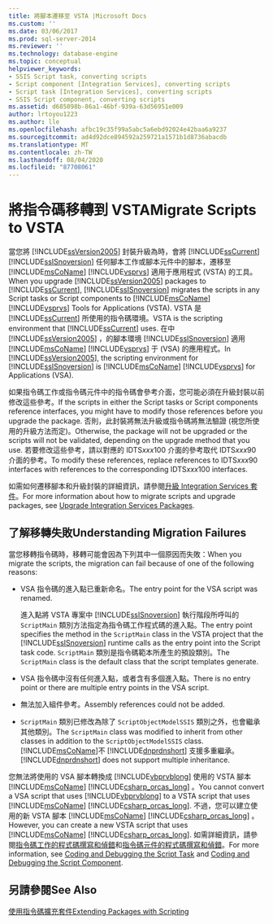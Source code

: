 ```yaml
---
title: 將腳本遷移至 VSTA |Microsoft Docs
ms.custom: ''
ms.date: 03/06/2017
ms.prod: sql-server-2014
ms.reviewer: ''
ms.technology: database-engine
ms.topic: conceptual
helpviewer_keywords:
- SSIS Script task, converting scripts
- Script component [Integration Services], converting scripts
- Script task [Integration Services], converting scripts
- SSIS Script component, converting scripts
ms.assetid: d685098b-86a1-46bf-939a-63d56951e009
author: lrtoyou1223
ms.author: lle
ms.openlocfilehash: afbc19c35f99a5abc5a6ebd92024e42baa6a9237
ms.sourcegitcommit: ad4d92dce894592a259721a1571b1d8736abacdb
ms.translationtype: MT
ms.contentlocale: zh-TW
ms.lasthandoff: 08/04/2020
ms.locfileid: "87708061"
---
```

# <a name="migrate-scripts-to-vsta"></a><span data-ttu-id="cf1e2-102">將指令碼移轉到 VSTA</span><span class="sxs-lookup"><span data-stu-id="cf1e2-102">Migrate Scripts to VSTA</span></span>
  <span data-ttu-id="cf1e2-103">當您將 [!INCLUDE[ssVersion2005](../../includes/ssversion2005-md.md)] 封裝升級為時，會將 [!INCLUDE[ssCurrent](../../includes/sscurrent-md.md)] [!INCLUDE[ssISnoversion](../../includes/ssisnoversion-md.md)] 任何腳本工作或腳本元件中的腳本，遷移至 [!INCLUDE[msCoName](../../includes/msconame-md.md)] [!INCLUDE[vsprvs](../../includes/vsprvs-md.md)] 適用于應用程式 (VSTA) 的工具。</span><span class="sxs-lookup"><span data-stu-id="cf1e2-103">When you upgrade [!INCLUDE[ssVersion2005](../../includes/ssversion2005-md.md)] packages to [!INCLUDE[ssCurrent](../../includes/sscurrent-md.md)], [!INCLUDE[ssISnoversion](../../includes/ssisnoversion-md.md)] migrates the scripts in any Script tasks or Script components to [!INCLUDE[msCoName](../../includes/msconame-md.md)] [!INCLUDE[vsprvs](../../includes/vsprvs-md.md)] Tools for Applications (VSTA).</span></span> <span data-ttu-id="cf1e2-104">VSTA 是 [!INCLUDE[ssCurrent](../../includes/sscurrent-md.md)] 所使用的指令碼環境。</span><span class="sxs-lookup"><span data-stu-id="cf1e2-104">VSTA is the scripting environment that [!INCLUDE[ssCurrent](../../includes/sscurrent-md.md)] uses.</span></span> <span data-ttu-id="cf1e2-105">在中 [!INCLUDE[ssVersion2005](../../includes/ssversion2005-md.md)] ，的腳本環境 [!INCLUDE[ssISnoversion](../../includes/ssisnoversion-md.md)] 適用 [!INCLUDE[msCoName](../../includes/msconame-md.md)] [!INCLUDE[vsprvs](../../includes/vsprvs-md.md)] 于 (VSA) 的應用程式。</span><span class="sxs-lookup"><span data-stu-id="cf1e2-105">In [!INCLUDE[ssVersion2005](../../includes/ssversion2005-md.md)], the scripting environment for [!INCLUDE[ssISnoversion](../../includes/ssisnoversion-md.md)] is [!INCLUDE[msCoName](../../includes/msconame-md.md)] [!INCLUDE[vsprvs](../../includes/vsprvs-md.md)] for Applications (VSA).</span></span>  
  
 <span data-ttu-id="cf1e2-106">如果指令碼工作或指令碼元件中的指令碼會參考介面，您可能必須在升級封裝以前修改這些參考。</span><span class="sxs-lookup"><span data-stu-id="cf1e2-106">If the scripts in either the Script tasks or Script components reference interfaces, you might have to modify those references before you upgrade the package.</span></span> <span data-ttu-id="cf1e2-107">否則，此封裝將無法升級或指令碼將無法驗證 (視您所使用的升級方法而定)。</span><span class="sxs-lookup"><span data-stu-id="cf1e2-107">Otherwise, the package will not be upgraded or the scripts will not be validated, depending on the upgrade method that you use.</span></span> <span data-ttu-id="cf1e2-108">若要修改這些參考，請以對應的 IDTS*xxx*100 介面的參考取代 IDTS*xxx*90 介面的參考。</span><span class="sxs-lookup"><span data-stu-id="cf1e2-108">To modify these references, replace references to IDTS*xxx*90 interfaces with references to the corresponding IDTS*xxx*100 interfaces.</span></span>  
  
 <span data-ttu-id="cf1e2-109">如需如何遷移腳本和升級封裝的詳細資訊，請參閱[升級 Integration Services 套件](../../integration-services/install-windows/upgrade-integration-services-packages.md)。</span><span class="sxs-lookup"><span data-stu-id="cf1e2-109">For more information about how to migrate scripts and upgrade packages, see [Upgrade Integration Services Packages](../../integration-services/install-windows/upgrade-integration-services-packages.md).</span></span>  
  
## <a name="understanding-migration-failures"></a><span data-ttu-id="cf1e2-110">了解移轉失敗</span><span class="sxs-lookup"><span data-stu-id="cf1e2-110">Understanding Migration Failures</span></span>  
 <span data-ttu-id="cf1e2-111">當您移轉指令碼時，移轉可能會因為下列其中一個原因而失敗：</span><span class="sxs-lookup"><span data-stu-id="cf1e2-111">When you migrate the scripts, the migration can fail because of one of the following reasons:</span></span>  
  
-   <span data-ttu-id="cf1e2-112">VSA 指令碼的進入點已重新命名。</span><span class="sxs-lookup"><span data-stu-id="cf1e2-112">The entry point for the VSA script was renamed.</span></span>  
  
     <span data-ttu-id="cf1e2-113">進入點將 VSTA 專案中 [!INCLUDE[ssISnoversion](../../includes/ssisnoversion-md.md)] 執行階段所呼叫的 `ScriptMain` 類別方法指定為指令碼工作程式碼的進入點。</span><span class="sxs-lookup"><span data-stu-id="cf1e2-113">The entry point specifies the method in the `ScriptMain` class in the VSTA project that the [!INCLUDE[ssISnoversion](../../includes/ssisnoversion-md.md)] runtime calls as the entry point into the Script task code.</span></span> <span data-ttu-id="cf1e2-114">`ScriptMain` 類別是指令碼範本所產生的預設類別。</span><span class="sxs-lookup"><span data-stu-id="cf1e2-114">The `ScriptMain` class is the default class that the script templates generate.</span></span>  
  
-   <span data-ttu-id="cf1e2-115">VSA 指令碼中沒有任何進入點，或者含有多個進入點。</span><span class="sxs-lookup"><span data-stu-id="cf1e2-115">There is no entry point or there are multiple entry points in the VSA script.</span></span>  
  
-   <span data-ttu-id="cf1e2-116">無法加入組件參考。</span><span class="sxs-lookup"><span data-stu-id="cf1e2-116">Assembly references could not be added.</span></span>  
  
-   <span data-ttu-id="cf1e2-117">`ScriptMain` 類別已修改為除了 `ScriptObjectModelSSIS` 類別之外，也會繼承其他類別。</span><span class="sxs-lookup"><span data-stu-id="cf1e2-117">The `ScriptMain` class was modified to inherit from other classes in addition to the `ScriptObjectModelSSIS` class.</span></span> [!INCLUDE[msCoName](../../includes/msconame-md.md)]<span data-ttu-id="cf1e2-118">不 [!INCLUDE[dnprdnshort](../../includes/dnprdnshort-md.md)] 支援多重繼承。</span><span class="sxs-lookup"><span data-stu-id="cf1e2-118">[!INCLUDE[dnprdnshort](../../includes/dnprdnshort-md.md)] does not support multiple inheritance.</span></span>  
  
 <span data-ttu-id="cf1e2-119">您無法將使用的 VSA 腳本轉換成 [!INCLUDE[vbprvblong](../../includes/vbprvblong-md.md)] 使用的 VSTA 腳本 [!INCLUDE[msCoName](../../includes/msconame-md.md)] [!INCLUDE[csharp_orcas_long](../../includes/csharp-orcas-long-md.md)] 。</span><span class="sxs-lookup"><span data-stu-id="cf1e2-119">You cannot convert a VSA script that uses [!INCLUDE[vbprvblong](../../includes/vbprvblong-md.md)] to a VSTA script that uses [!INCLUDE[msCoName](../../includes/msconame-md.md)] [!INCLUDE[csharp_orcas_long](../../includes/csharp-orcas-long-md.md)].</span></span> <span data-ttu-id="cf1e2-120">不過，您可以建立使用的新 VSTA 腳本 [!INCLUDE[msCoName](../../includes/msconame-md.md)] [!INCLUDE[csharp_orcas_long](../../includes/csharp-orcas-long-md.md)] 。</span><span class="sxs-lookup"><span data-stu-id="cf1e2-120">However, you can create a new VSTA script that uses [!INCLUDE[msCoName](../../includes/msconame-md.md)] [!INCLUDE[csharp_orcas_long](../../includes/csharp-orcas-long-md.md)].</span></span> <span data-ttu-id="cf1e2-121">如需詳細資訊，請參閱[指令碼工作的程式碼撰寫和偵錯](../../integration-services/control-flow/script-task.md)和[指令碼元件的程式碼撰寫和偵錯](../../integration-services/data-flow/transformations/script-component.md)。</span><span class="sxs-lookup"><span data-stu-id="cf1e2-121">For more information, see [Coding and Debugging the Script Task](../../integration-services/control-flow/script-task.md) and [Coding and Debugging the Script Component](../../integration-services/data-flow/transformations/script-component.md).</span></span>  
  
## <a name="see-also"></a><span data-ttu-id="cf1e2-122">另請參閱</span><span class="sxs-lookup"><span data-stu-id="cf1e2-122">See Also</span></span>  
 [<span data-ttu-id="cf1e2-123">使用指令碼擴充套件</span><span class="sxs-lookup"><span data-stu-id="cf1e2-123">Extending Packages with Scripting</span></span>](../../relational-databases/server-management-objects-smo/tasks/scripting.md)  
  
  
